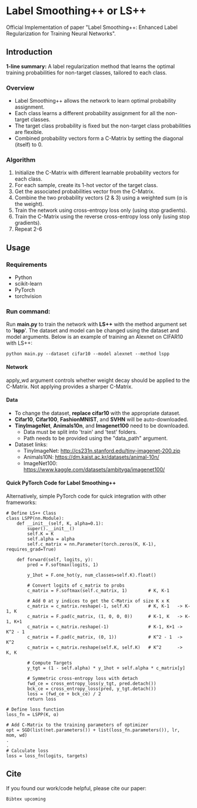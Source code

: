 # Label Smoothing++ or LS++
Official Implementation of paper "Label Smoothing++: Enhanced Label Regularization for Training Neural Networks". <br>

## Introduction
**1-line summary:** A label regularization method that learns the optimal training probabilities for non-target classes, tailored to each class.

### Overview
- Label Smoothing++ allows the network to learn optimal probability assignment.
- Each class learns a different probability assignment for all the non-target classes.
- The target class probability is fixed but the non-target class probabilities are flexible.
- Combined probability vectors form a C-Matrix by setting the diagonal (itself) to 0.
  
### Algorithm
1. Initialize the C-Matrix with different learnable probability vectors for each class.
2. For each sample, create its 1-hot vector of the target class.
3. Get the associated probabilities vector from the C-Matrix.
4. Combine the two probability vectors (2 & 3) using a weighted sum (α is the weight).
5. Train the network using cross-entropy loss only (using stop gradients).
6. Train the C-Matrix using the reverse cross-entropy loss only (using stop gradients).
7. Repeat 2-6

## Usage
### Requirements
- Python
- scikit-learn
- PyTorch
- torchvision
 
### Run command:
Run <strong>main.py</strong> to train the network with <strong>LS++</strong> with the method argument set to '<strong>lspp</strong>'. The dataset and model can be changed using the dataset and model arguments. Below is an example of training an Alexnet on CIFAR10 with LS++:<br>
```
python main.py --dataset cifar10 --model alexnet --method lspp
```
#### Network 
apply_wd argument controls whether weight decay should be applied to the C-Matrix. Not applying provides a sharper C-Matrix.

#### Data
- To change the dataset, **replace cifar10** with the appropriate dataset. <br>
- **Cifar10**, **Cifar100**, **FashionMNIST**, and **SVHN** will be auto-downloaded.
- **TinyImageNet**, **Animals10n**, and **Imagenet100** need to be downloaded.
   - Data must be split into 'train' and 'test' folders. 
   - Path needs to be provided using the "data_path" argument.
- Dataset links:
   - TinyImageNet: <a href="http://cs231n.stanford.edu/tiny-imagenet-200.zip">http://cs231n.stanford.edu/tiny-imagenet-200.zip</a> 
   - Animals10N: <a href="https://dm.kaist.ac.kr/datasets/animal-10n/">https://dm.kaist.ac.kr/datasets/animal-10n/</a>  
   - ImageNet100: <a href="https://www.kaggle.com/datasets/ambityga/imagenet100">https://www.kaggle.com/datasets/ambityga/imagenet100/</a>  

#### Quick PyTorch Code for Label Smoothing++
Alternatively, simple PyTorch code for quick integration with other frameworks:
```
# Define LS++ Class
class LSPP(nn.Module):
	def __init__(self, K, alpha=0.1):
		super().__init__()
		self.K = K
		self.alpha = alpha
		self.c_matrix = nn.Parameter(torch.zeros(K, K-1), requires_grad=True)

	def forward(self, logits, y):
		pred = F.softmax(logits, 1)

		y_1hot = F.one_hot(y, num_classes=self.K).float()

		# Convert logits of c_matrix to probs
		c_matrix = F.softmax(self.c_matrix, 1)        # K, K-1

		# Add 0 at y indices to get the C-Matrix of size K x K
		c_matrix = c_matrix.reshape(-1, self.K)       # K, K-1   -> K-1, K       
		c_matrix = F.pad(c_matrix, (1, 0, 0, 0))      # K-1, K   -> K-1, K+1     
		c_matrix = c_matrix.reshape(-1)               # K-1, K+1 -> K^2 - 1
		c_matrix = F.pad(c_matrix, (0, 1))            # K^2 - 1  ->  K^2        
		c_matrix = c_matrix.reshape(self.K, self.K)   # K^2      ->  K, K

		# Compute Targets
		y_tgt = (1 - self.alpha) * y_1hot + self.alpha * c_matrix[y]

		# Symmetric cross-entropy loss with detach
		fwd_ce = cross_entropy_loss(y_tgt, pred.detach())
		bck_ce = cross_entropy_loss(pred, y_tgt.detach())
		loss = (fwd_ce + bck_ce) / 2
		return loss

# Define loss function
loss_fn = LSPP(K, α)

# Add C-Matrix to the training parameters of optimizer
opt = SGD(list(net.parameters()) + list(loss_fn.parameters()), lr, mom, wd)
.
.
# Calculate loss
loss = loss_fn(logits, targets)
```

## Cite
If you found our work/code helpful, please cite our paper:
```
Bibtex upcoming
```
